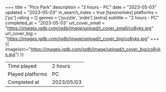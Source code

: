 +++
title = "Pico Park"
description = "2 hours - PC"
date = "2023-05-03"
updated = "2023-05-03"
in_search_index = true
[taxonomies]
platforms = ['pc']
rating = []
genres = ['puzzle', 'indie']
[extra]
subtitle = "2 hours - PC"
completed_at = "2023-05-03"
url_cover_small = "https://images.igdb.com/igdb/image/upload/t_cover_small/co8yks.jpg"
url_cover_big = "https://images.igdb.com/igdb/image/upload/t_cover_big/co8yks.jpg"
+++
{{ image(src="https://images.igdb.com/igdb/image/upload/t_cover_big/co8yks.jpg") }}

|              |            |
| ------------ | ---------- |
| Time played  | 2 hours |
| Played platforms    | PC |
| Completed at | 2023/05/03 |


